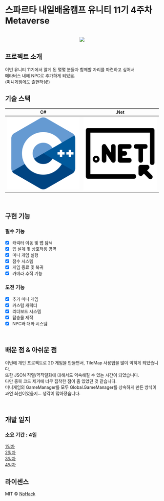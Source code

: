 # 스파르타 내일배움캠프 유니티 11기 4주차 Metaverse


<p align="center">
<br>
  <img src="./images/playing.gif">
  <br>
</p>

  
  

## 프로젝트 소개

이번 유니티 11기에서 알게 된 몇몇 분들과 함께할 자리를 마련하고 싶어서  
메타버스 내에 NPC로 추가하게 되었음.  
(미니게임에도 출현하심!)

## 기술 스택

| C# | .Net |
| :--------: | :--------: |
|   ![csharp]    |   ![dotnet]    |

<br>

## 구현 기능

### 필수 기능
- [x] 캐릭터 이동 및 맵 탐색
- [x] 맵 설계 및 상호작용 영역
- [x] 미니 게임 실행
- [x] 점수 시스템
- [x] 게임 종료 및 복귀
- [x] 카메라 추적 기능

### 도전 기능
- [x] 추가 미니 게임
- [x] 커스텀 캐릭터
- [x] 리더보드 시스템
- [x] 탑승물 제작
- [x] NPC와 대화 시스템

<br>

## 배운 점 & 아쉬운 점

이번에 개인 프로젝트로 2D 게임을 만들면서, TileMap 사용법을 많이 익히게 되었습니다.  
또한 JSON 직렬/역직렬화에 대해서도 익숙해질 수 있는 시간이 되었습니다.  
다만 중복 코드 제거에 너무 집착한 점이 좀 있었던 것 같습니다.  
미니게임의 GameManager를 모두 Global.GameManager를 상속하게 만든 방식이 과연 최선이었을지... 생각이 많아졌습니다.



<br>

## 개발 일지

### 소요 기간 : 4일

[1일차](https://lhr4426.pages.dev/2025-%EC%8A%A4%ED%8C%8C%EB%A5%B4%ED%83%80-%EB%82%B4%EB%B0%B0%EC%BA%A0-%EC%9C%A0%EB%8B%88%ED%8B%B0-11%EA%B8%B0/%EB%B3%B8%EC%BA%A0%ED%94%84/%EB%82%B4%EC%9D%BC%EB%B0%B0%EC%9B%80%EC%BA%A0%ED%94%84-%EB%B3%B8%EC%BA%A0%ED%94%84---250724)  
[2일차](https://lhr4426.pages.dev/2025-%EC%8A%A4%ED%8C%8C%EB%A5%B4%ED%83%80-%EB%82%B4%EB%B0%B0%EC%BA%A0-%EC%9C%A0%EB%8B%88%ED%8B%B0-11%EA%B8%B0/%EB%B3%B8%EC%BA%A0%ED%94%84/%EB%82%B4%EC%9D%BC%EB%B0%B0%EC%9B%80%EC%BA%A0%ED%94%84-%EB%B3%B8%EC%BA%A0%ED%94%84---250725)  
[3일차](https://lhr4426.pages.dev/2025-%EC%8A%A4%ED%8C%8C%EB%A5%B4%ED%83%80-%EB%82%B4%EB%B0%B0%EC%BA%A0-%EC%9C%A0%EB%8B%88%ED%8B%B0-11%EA%B8%B0/%EB%B3%B8%EC%BA%A0%ED%94%84/%EB%82%B4%EC%9D%BC%EB%B0%B0%EC%9B%80%EC%BA%A0%ED%94%84-%EB%B3%B8%EC%BA%A0%ED%94%84---250726)  
[4일차](https://lhr4426.pages.dev/2025-%EC%8A%A4%ED%8C%8C%EB%A5%B4%ED%83%80-%EB%82%B4%EB%B0%B0%EC%BA%A0-%EC%9C%A0%EB%8B%88%ED%8B%B0-11%EA%B8%B0/%EB%B3%B8%EC%BA%A0%ED%94%84/%EB%82%B4%EC%9D%BC%EB%B0%B0%EC%9B%80%EC%BA%A0%ED%94%84-%EB%B3%B8%EC%BA%A0%ED%94%84---250727)


## 라이센스

MIT &copy; [NoHack](mailto:lbjp114@gmail.com)

<!-- Stack Icon Refernces -->

[csharp]: /images/Csharp.png
[dotnet]: /images/Dotnet.png



